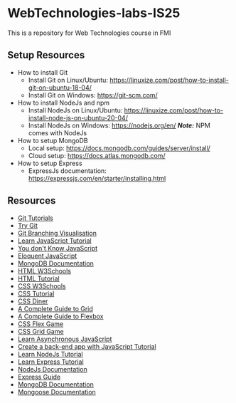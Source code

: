 # WebTechnologies-labs-IS25

This is a repository for Web Technologies course in FMI

## Setup Resources

- How to install Git
  - Install Git on Linux/Ubuntu: https://linuxize.com/post/how-to-install-git-on-ubuntu-18-04/
  - Install Git on Windows: https://git-scm.com/
- How to install NodeJs and npm
  - Install NodeJs on Linux/Ubuntu: https://linuxize.com/post/how-to-install-node-js-on-ubuntu-20-04/
  - Install NodeJs on Windows: https://nodejs.org/en/
    **_Note:_** NPM comes with NodeJs
- How to setup MongoDB
  - Local setup: https://docs.mongodb.com/guides/server/install/
  - Cloud setup: https://docs.atlas.mongodb.com/
- How to setup Express
  - ExpressJs documentation: https://expressjs.com/en/starter/installing.html

## Resources

- [Git Tutorials](https://www.atlassian.com/git/tutorials)
- [Try Git](https://try.github.io/)
- [Git Branching Visualisation](https://learngitbranching.js.org/)
- [Learn JavaScript Tutorial](https://www.codecademy.com/learn/introduction-to-javascript)
- [You don't Know JavaScript](https://github.com/getify/You-Dont-Know-JS/blob/2nd-ed/get-started/README.md)
- [Eloquent JavaScript](https://github.com/amilajack/reading/blob/master/JavaScript/Eloquent%20JavaScript.pdf)
- [MongoDB Documentation](https://docs.mongodb.com/guides/)
- [HTML W3Schools](https://www.w3schools.com/html/default.asp)
- [HTML Tutorial](https://www.codecademy.com/learn/learn-html)
- [CSS W3Schools](https://www.w3schools.com/css/)
- [CSS Tutorial](https://www.codecademy.com/learn/learn-css)
- [CSS Diner](https://flukeout.github.io/)
- [A Complete Guide to Grid](https://css-tricks.com/snippets/css/complete-guide-grid/)
- [A Complete Guide to Flexbox](https://css-tricks.com/snippets/css/a-guide-to-flexbox/)
- [CSS Flex Game](http://flexboxfroggy.com/)
- [CSS Grid Game](https://cssgridgarden.com/)
- [Learn Asynchronous JavaScript](https://www.codecademy.com/learn/asynchronous-javascript)
- [Create a back-end app with JavaScript Tutorial](https://www.codecademy.com/learn/paths/create-a-back-end-app-with-javascript)
- [Learn NodeJs Tutorial](https://www.codecademy.com/learn/learn-node-js)
- [Learn Express Tutorial](https://www.codecademy.com/learn/learn-express)
- [NodeJs Documentation](https://nodejs.org/en/docs/)
- [Express Guide](https://expressjs.com/en/guide/routing.html)
- [MongoDB Documentation](https://docs.mongodb.com/guides/)
- [Mongoose Documentation](https://mongoosejs.com/docs/guides.html)
